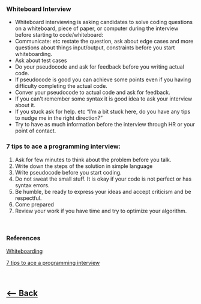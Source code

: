 ### Whiteboard Interview

* Whiteboard interviewing is asking candidates to solve coding questions on a whiteboard, piece of paper, or computer during the interview
before starting to code/whiteboard:
* Communicate: etc restate the question, ask about edge cases and more questions about things input/output, constraints before you start whiteboarding.
* Ask about test cases
* Do your pseudocode and ask for feedback before you writing actual code.
* If pseudocode is good you can achieve some points even if you having difficulty completing the actual code.
* Conver your pseudocode to actual code and ask for feedback.
* If you can't remember some syntax it is good idea to ask your interview about it.
* If you stuck ask for help. etc “I’m a bit stuck here, do you have any tips to nudge me in the right direction?”
* Try to have as much information before the interview through HR or your point of contact.

### 7 tips to ace a programming interview:
1. Ask for few minutes to think about the problem before you talk.
2. Write down the steps of the solution in simple language
3. Write pseudocode before you start coding.
4. Do not sweat the small stuff. It is okay if your code is not perfect or has syntax errors.
5. Be humble, be ready to express your ideas and accept criticism and be respectful.
6. Come prepared
7. Review your work if you have time and try to optimize your algorithm.
<br />

### References


[Whiteboarding](https://hackernoon.com/the-best-whiteboard-interview-advice-i-ever-received-3ebbfa72e4a)

[7 tips to ace a programming interview](https://medium.com/@steve_45636/6-tips-to-ace-a-whiteboard-programming-interview-f06c1b378bc6)

<br />

## [<-- Back](README.md)
